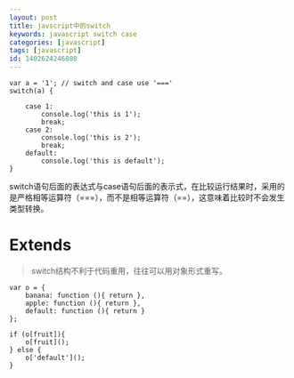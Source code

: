 ```yaml
---
layout: post
title: javscript中的switch
keywords: javascript switch case
categories: [javascript]
tags: [javascript]
id: 1402624246808
---
```




	var a = '1'; // switch and case use '==='
	switch(a) {

		case 1:
			console.log('this is 1');
			break;
		case 2:
			console.log('this is 2');
			break;
		default:
			console.log('this is default');
	}


switch语句后面的表达式与case语句后面的表示式，在比较运行结果时，采用的是严格相等运算符（===），而不是相等运算符（==），这意味着比较时不会发生类型转换。

Extends
===========

> switch结构不利于代码重用，往往可以用对象形式重写。


	var o = {
	    banana: function (){ return },
	    apple: function (){ return },
	    default: function (){ return }
	};

	if (o[fruit]){
	    o[fruit]();
	} else {
	    o['default']();
	}
